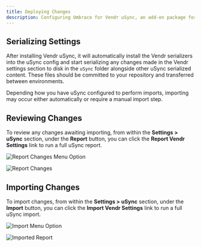 ```yaml
---
title: Deploying Changes
description: Configuring Umbraco for Vendr uSync, an add-on package for Vendr, the eCommerce solution for Umbraco v8+
---
```


## Serializing Settings

After installing Vendr uSync, it will automatically install the Vendr serializers into the uSync config and start serializing any changes made in the Vendr settings section to disk in the `uSync` folder alongside other uSync serialized content. These files should be committed to your repository and transferred between environments.

Depending how you have uSync configured to perform imports, importing may occur either automatically or require a manual import step.

## Reviewing Changes

To review any changes awaiting importing, from within the **Settings > uSync** section, under the **Report** button, you can click the **Report Vendr Settings** link to run a full uSync report.

![Report Changes Menu Option](~/assets/images/screenshots/usync/report.png)

![Report Changes](~/assets/images/screenshots/usync/vendr_usync_report.png)

## Importing Changes

To import changes, from within the **Settings > uSync** section, under the **Import** button, you can click the **Import Vendr Settings** link to run a full uSync import.

![Import Menu Option](~/assets/images/screenshots/usync/import.png)

![Imported Report](~/assets/images/screenshots/usync/vendr_usync_imported.png)